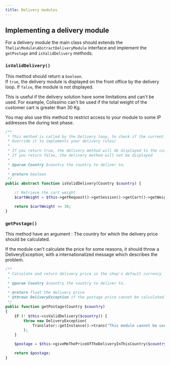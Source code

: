 ```yaml
---
title: Delivery modules
---
```


## Implementing a delivery module

For a delivery module the main class should extends the ```Thelia\Module\AbstractDeliveryModule``` interface and implement the ```getPostage``` and ```isValidDelivery``` methods.

### `isValidDelivery()` 

This method should return a `boolean`.    
 If `true`, the delivery module is displayed on the front office by the delivery loop. If `false`, the module is not displayed.

This is useful if the delivery solution have some limitations and can't be used. For example, Colissimo can't be used if the total weight of the customer cart is greater than 30 Kg.

You may also use this method to restrict access to your module to some IP addresses the during test phase.

```php
/**
 * This method is called by the Delivery loop, to check if the current module has to be displayed to the customer.
 * Override it to implements your delivery rules/
 *
 * If you return true, the delivery method will de displayed to the customer
 * If you return false, the delivery method will not be displayed
 *
 * @param Country $country the country to deliver to.
 *
 * @return boolean
 */
public abstract function isValidDelivery(Country $country) {

    // Retrieve the cart weight
    $cartWeight = $this->getRequest()->getSession()->getCart()->getWeight();

    return $cartWeight <= 30;
}
```

### `getPostage()`

This method have an argument : The country for which the delivery price should be calculated.

If the module can't calculate the price for some reasons, it should throw a DeliveryException, with a internationalized message which describes the problem.

```php
/**
 * Calculate and return delivery price in the shop's default currency
 *
 * @param Country $country the country to deliver to.
 *
 * @return float the delivery price
 * @throws DeliveryException if the postage price cannot be calculated.
 */
public function getPostage(Country $country)
{
    if (! $this->isValidDelivery($country)) {
        throw new DeliveryException(
            Translator::getInstance()->trans("This module cannot be used on the current cart.")
        );
    }

    $postage = $this->giveMeThePriceOfTheDeliveryInThisCountry($country);

    return $postage;
}
```